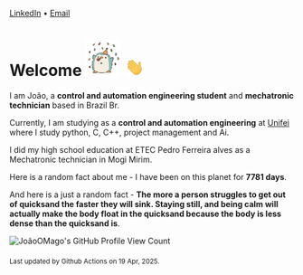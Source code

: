 [LinkedIn](https://www.linkedin.com/in/joão-pedro-gozzoli-b95641301/) &bull;
[Email](joaopedrogozzoli@gmail.com)

# Welcome <img src="happy.gif" height="64px" /> <img src="wave.gif" height="32px" />

I am João, a  **control and automation engineering student** and **mechatronic technician** based in Brazil Br.

Currently, I am studying as a **control and automation engineering** at [Unifei](https://unifei.edu.br) where I study python, C, C++, project management and Ai.

I did my high school education at ETEC Pedro Ferreira alves as a Mechatronic technician in Mogi Mirim.

Here is a random fact about me - I have been on this planet for **7781 days**.

And here is a just a random fact -  **The more a person struggles to get out of quicksand the faster they will sink. Staying still, and being calm will actually make the body float in the quicksand because the body is less dense than the quicksand is**.

![JoãoOMago's GitHub Profile View Count](https://komarev.com/ghpvc/?username=JoaoOMago)

<sub>Last updated by Github Actions on 19 Apr, 2025.</sub>
